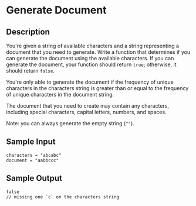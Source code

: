 # Generate Document

## Description
You're given a string of available characters and a string representing a document that you need to generate. Write a function that determines if you can generate the document using the available characters. If you can generate the document, your function should return `true`; otherwise, it should return `false`.

You're only able to generate the document if the frequency of unique characters in the characters string is greater than or equal to the frequency of unique characters in the document string.

The document that you need to create may contain any characters, including special characters, capital letters, numbers, and spaces.

Note: you can always generate the empty string (`""`).

## Sample Input
```
characters = "abcabc"
document = "aabbccc"
```


## Sample Output
```
false
// missing one `c` on the characters string
```
